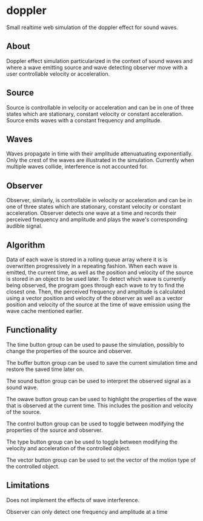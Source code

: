 # doppler

Small realtime web simulation of the doppler effect for sound waves.

## About

Doppler effect simulation particularized in the context of sound waves and where a wave emitting source and wave detecting observer move with a user controllable velocity or acceleration.

## Source

Source is controllable in velocity or acceleration and can be in one of three states which are stationary, constant velocity or constant acceleration. Source emits waves with a constant frequency and amplitude.

## Waves

Waves propagate in time with their amplitude attenuatuating exponentially. Only the crest of the waves are illustrated in the simulation. Currently when multiple waves collide, interference is not accounted for.

## Observer

Observer, similarly, is controllable in velocity or acceleration and can be in one of three states which are stationary, constant velocity or constant acceleration. Observer detects one wave at a time and records their perceived frequency and amplitude and plays the wave's corresponding audible signal.

## Algorithm

Data of each wave is stored in a rolling queue array where it is is overwritten progressively in a repeating fashion. When each wave is emitted, the current time, as well as the position and velocity of the source is stored in an object to be used later. To detect which wave is currently being observed, the program goes through each wave to try to find the closest one. Then, the perceived frequency and amplitude is calculated using a vector position and velocity of the observer as well as a vector position and velocity of the source at the time of wave emission using the wave cache mentioned earlier.

## Functionality

The time button group can be used to pause the simulation, possibly to change the properties of the source and observer.

The buffer button group can be used to save the current simulation time and restore the saved time later on.

The sound button group can be used to interpret the observed signal as a sound wave.

The owave button group can be used to highlight the properties of the wave that is observed at the current time. This includes the position and velocity of the source.

The control button group can be used to toggle between modifying the properties of the source and observer.

The type button group can be used to toggle between modifying the velocity and acceleration of the controlled object.

The vector button group can be used to set the vector of the motion type of the controlled object.

## Limitations

Does not implement the effects of wave interference.

Observer can only detect one frequency and amplitude at a time
